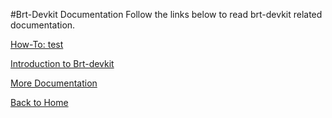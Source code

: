 #Brt-Devkit Documentation 
Follow the links below to read brt-devkit related documentation. 


[How-To: test](https://docs.google.com/document/d/e/2PACX-1vRFQihzdIe8owGAU54PKGyrBjGz6Na02eVFuzef2BM4SCARsGQC1FFEeSBSFGQrYPUwViWaVhPFa70d/pub)

[Introduction to Brt-devkit](https://docs.google.com/document/d/e/2PACX-1vSgMmUIS26ErqYcVui1jRHiQyRQUhkCVgRcwFDx4X33mbJYBY773SNjd86EGVRPIQWbmjGBTkIg1dHL/pub) 

[More Documentation](link)


[Back to Home](index.md)
